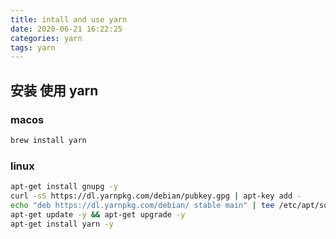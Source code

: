 ```yaml
---
title: intall and use yarn
date: 2020-06-21 16:22:25
categories: yarn
tags: yarn
---
```


## 安装 使用 yarn

### macos

```bash
brew install yarn
```

### linux

```bash
apt-get install gnupg -y
curl -sS https://dl.yarnpkg.com/debian/pubkey.gpg | apt-key add -
echo "deb https://dl.yarnpkg.com/debian/ stable main" | tee /etc/apt/sources.list.d/yarn.list
apt-get update -y && apt-get upgrade -y
apt-get install yarn -y
```
